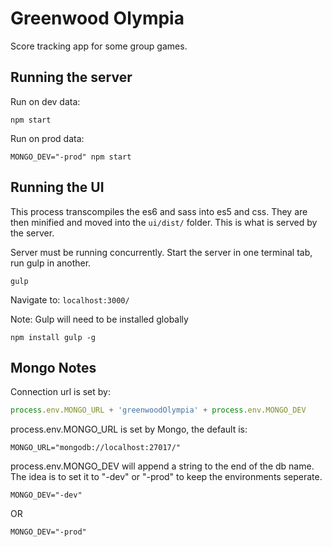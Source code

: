 # Greenwood Olympia

Score tracking app for some group games.

## Running the server

Run on dev data:

```shell
npm start
```

Run on prod data:

```shell
MONGO_DEV="-prod" npm start
```

## Running the UI

This process transcompiles the es6 and sass into es5 and css. They are then minified and moved into the ```ui/dist/``` folder. This is what is served by the server.

Server must be running concurrently. Start the server in one terminal tab, run gulp in another.

```shell
gulp
```

Navigate to: ```localhost:3000/```

Note: Gulp will need to be installed globally

```shell
npm install gulp -g
```


## Mongo Notes

Connection url is set by:

```javascript
process.env.MONGO_URL + 'greenwoodOlympia' + process.env.MONGO_DEV
```

process.env.MONGO_URL is set by Mongo, the default is:

```shell
MONGO_URL="mongodb://localhost:27017/"
```

process.env.MONGO_DEV will append a string to the end of the db name. The idea is to set it to "-dev" or "-prod" to keep the environments seperate.

```shell
MONGO_DEV="-dev"
```
OR
```shell
MONGO_DEV="-prod"
```
